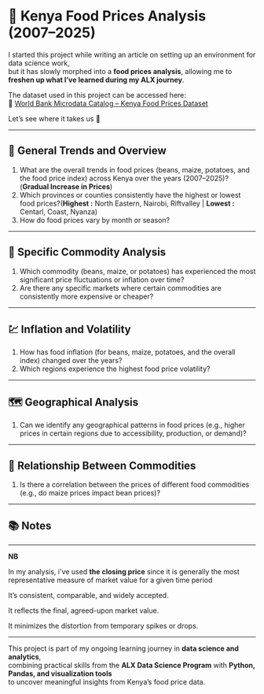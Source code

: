 # 🥦 Kenya Food Prices Analysis (2007–2025)

I started this project while writing an article on setting up an environment for data science work,  
but it has slowly morphed into a **food prices analysis**, allowing me to **freshen up what I’ve learned during my ALX journey**.

The dataset used in this project can be accessed here:  
🔗 [World Bank Microdata Catalog – Kenya Food Prices Dataset](https://microdata.worldbank.org/index.php/catalog/6167)

Let’s see where it takes us 🚀

---

## 🧭 General Trends and Overview

1. What are the overall trends in food prices (beans, maize, potatoes, and the food price index) across Kenya over the years (2007–2025)?(**Gradual Increase in Prices**)
2. Which provinces or counties consistently have the highest or lowest food prices?(**Highest :** North Eastern, Nairobi, Riftvalley | **Lowest :** Centarl, Coast, Nyanza)
3. How do food prices vary by month or season?

---

## 🌾 Specific Commodity Analysis

1. Which commodity (beans, maize, or potatoes) has experienced the most significant price fluctuations or inflation over time?
2. Are there any specific markets where certain commodities are consistently more expensive or cheaper?

---

## 💹 Inflation and Volatility

1. How has food inflation (for beans, maize, potatoes, and the overall index) changed over the years?
2. Which regions experience the highest food price volatility?

---

## 🗺️ Geographical Analysis

1. Can we identify any geographical patterns in food prices (e.g., higher prices in certain regions due to accessibility, production, or demand)?

---

## 🔄 Relationship Between Commodities

1. Is there a correlation between the prices of different food commodities (e.g., do maize prices impact bean prices)?

---

## 📚 Notes
---
**NB**

In my analysis, i've used **the closing price** since it is generally the most representative measure of market value for a given time period

It’s consistent, comparable, and widely accepted.

It reflects the final, agreed-upon market value.

It minimizes the distortion from temporary spikes or drops.

---
This project is part of my ongoing learning journey in **data science and analytics**,  
combining practical skills from the **ALX Data Science Program** with **Python, Pandas, and visualization tools**  
to uncover meaningful insights from Kenya’s food price data.
